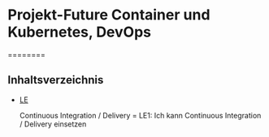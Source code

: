 # Projekt-Future Container und Kubernetes, DevOps
========
## Inhaltsverzeichnis
- [LE](/01_Kompetenzen/LE/)

    Continuous Integration / Delivery = LE1: Ich kann Continuous Integration / Delivery einsetzen